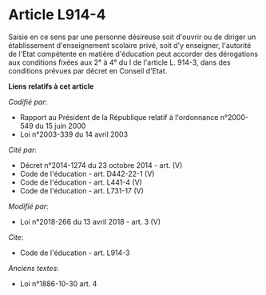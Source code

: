 # Article L914-4

Saisie en ce sens par une personne désireuse soit d'ouvrir ou de diriger un établissement d'enseignement scolaire privé, soit
d'y enseigner, l'autorité de l'Etat compétente en matière d'éducation peut accorder des dérogations aux conditions fixées aux
2° à 4° du I de l'article L. 914-3, dans des conditions prévues par décret en Conseil d'Etat.

**Liens relatifs à cet article**

_Codifié par_:

  - Rapport au Président de la République relatif à l'ordonnance n°2000-549 du 15 juin 2000
  - Loi n°2003-339 du 14 avril 2003

_Cité par_:

  - Décret n°2014-1274 du 23 octobre 2014 - art. (V)
  - Code de l'éducation - art. D442-22-1 (V)
  - Code de l'éducation - art. L441-4 (V)
  - Code de l'éducation - art. L731-17 (V)

_Modifié par_:

  - Loi n°2018-266 du 13 avril 2018 - art. 3 (V)

_Cite_:

  - Code de l'éducation - art. L914-3

_Anciens textes_:

  - Loi n°1886-10-30 art. 4
